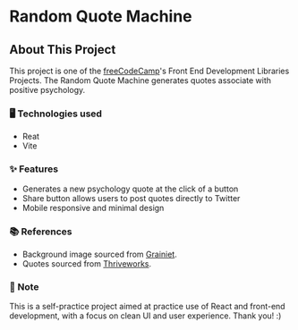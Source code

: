# Random Quote Machine

## About This Project
This project is one of the [freeCodeCamp](https://www.freecodecamp.org/learn/)'s Front End Development Libraries Projects.
The Random Quote Machine generates quotes associate with positive psychology.

### 🖥️ Technologies used
- Reat
- Vite

### ✨ Features
- Generates a new psychology quote at the click of a button
- Share button allows users to post quotes directly to Twitter
- Mobile responsive and minimal design

### 📚 References
- Background image sourced from [Grainiet](https://grainient.supply/).
- Quotes sourced from [Thriveworks](https://thriveworks.com/blog/greatest-psychology-quotes-ever/).

### 📌 Note
This is a self-practice project aimed at practice use of React and front-end development, with a focus on clean UI and user experience. Thank you! :)
